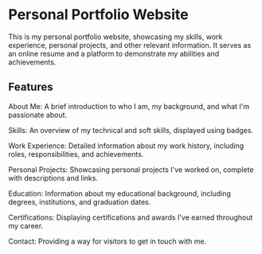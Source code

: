 # Personal Portfolio Website

This is my personal portfolio website, showcasing my skills, work experience, personal projects, and other relevant information. It serves as an online resume and a platform to demonstrate my abilities and achievements.

## Features
About Me: A brief introduction to who I am, my background, and what I'm passionate about.

Skills: An overview of my technical and soft skills, displayed using badges.

Work Experience: Detailed information about my work history, including roles, responsibilities, and achievements.

Personal Projects: Showcasing personal projects I've worked on, complete with descriptions and links.

Education: Information about my educational background, including degrees, institutions, and graduation dates.

Certifications: Displaying certifications and awards I've earned throughout my career.

Contact: Providing a way for visitors to get in touch with me.
